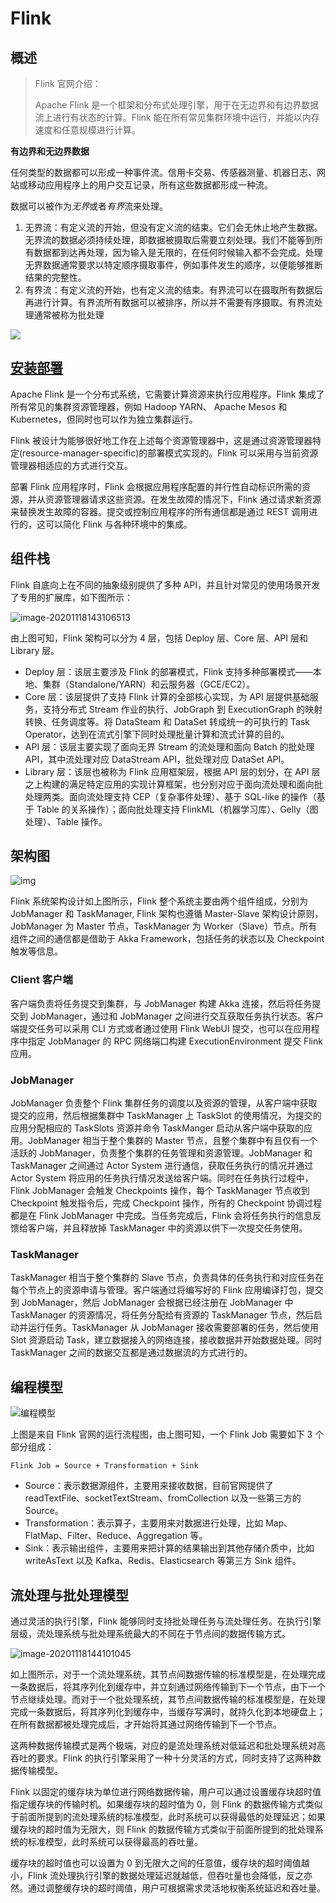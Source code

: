 <!--
 * @Github       : https://github.com/superzhc/BigData-A-Question
 * @Author       : SUPERZHC
 * @CreateDate   : 2020-11-18 08:57:20
 * @LastEditTime : 2020-11-26 14:32:10
 * @Copyright 2020 SUPERZHC
-->

# Flink

## 概述

> Flink 官网介绍：
> 
> Apache Flink 是一个框架和分布式处理引擎，用于在无边界和有边界数据流上进行有状态的计算。Flink 能在所有常见集群环境中运行，并能以内存速度和任意规模进行计算。

**有边界和无边界数据**

任何类型的数据都可以形成一种事件流。信用卡交易、传感器测量、机器日志、网站或移动应用程序上的用户交互记录，所有这些数据都形成一种流。

数据可以被作为*无界*或者*有界*流来处理。

1. 无界流：有定义流的开始，但没有定义流的结束。它们会无休止地产生数据。无界流的数据必须持续处理，即数据被摄取后需要立刻处理。我们不能等到所有数据都到达再处理，因为输入是无限的，在任何时候输入都不会完成。处理无界数据通常要求以特定顺序摄取事件，例如事件发生的顺序，以便能够推断结果的完整性。
2. 有界流：有定义流的开始，也有定义流的结束。有界流可以在摄取所有数据后再进行计算。有界流所有数据可以被排序，所以并不需要有序摄取。有界流处理通常被称为批处理

![](images/README-20210318162742.png)

## [安装部署](../Flink/安装部署/README.md)

Apache Flink 是一个分布式系统，它需要计算资源来执行应用程序。Flink 集成了所有常见的集群资源管理器，例如 Hadoop YARN、 Apache Mesos 和 Kubernetes，但同时也可以作为独立集群运行。

Flink 被设计为能够很好地工作在上述每个资源管理器中，这是通过资源管理器特定(resource-manager-specific)的部署模式实现的。Flink 可以采用与当前资源管理器相适应的方式进行交互。

部署 Flink 应用程序时，Flink 会根据应用程序配置的并行性自动标识所需的资源，并从资源管理器请求这些资源。在发生故障的情况下，Flink 通过请求新资源来替换发生故障的容器。提交或控制应用程序的所有通信都是通过 REST 调用进行的，这可以简化 Flink 与各种环境中的集成。

## 组件栈

Flink 自底向上在不同的抽象级别提供了多种 API，并且针对常见的使用场景开发了专用的扩展库，如下图所示：

![image-20201118143106513](images/image-20201118143106513.png)

由上图可知，Flink 架构可以分为 4 层，包括 Deploy 层、Core 层、API 层和 Library 层。

- Deploy 层：该层主要涉及 Flink 的部署模式，Flink 支持多种部署模式——本地、集群（Standalone/YARN）和云服务器（GCE/EC2）。
- Core 层：该层提供了支持 Flink 计算的全部核心实现，为 API 层提供基础服务，支持分布式 Stream 作业的执行、JobGraph 到 ExecutionGraph 的映射转换、任务调度等。将 DataSteam 和 DataSet 转成统一的可执行的 Task Operator，达到在流式引擎下同时处理批量计算和流式计算的目的。
- API 层：该层主要实现了面向无界 Stream 的流处理和面向 Batch 的批处理 API，其中流处理对应 DataStream API，批处理对应 DataSet API。
- Library 层：该层也被称为 Flink 应用框架层，根据 API 层的划分，在 API 层之上构建的满足特定应用的实现计算框架，也分别对应于面向流处理和面向批处理两类。面向流处理支持 CEP（复杂事件处理）、基于 SQL-like 的操作（基于 Table 的关系操作）；面向批处理支持 FlinkML（机器学习库）、Gelly（图处理）、Table 操作。

## 架构图

![img](images/p92UrK.jpg)

Flink 系统架构设计如上图所示，Flink 整个系统主要由两个组件组成，分别为 JobManager 和 TaskManager, Flink 架构也遵循 Master-Slave 架构设计原则， JobManager 为 Master 节点，TaskManager 为 Worker（Slave）节点。所有组件之间的通信都是借助于 Akka Framework，包括任务的状态以及 Checkpoint 触发等信息。

### Client 客户端

客户端负责将任务提交到集群，与 JobManager 构建 Akka 连接，然后将任务提交到 JobManager，通过和 JobManager 之间进行交互获取任务执行状态。客户端提交任务可以采用 CLI 方式或者通过使用 Flink WebUI 提交，也可以在应用程序中指定 JobManager 的 RPC 网络端口构建 ExecutionEnvironment 提交 Flink 应用。

### JobManager

JobManager 负责整个 Flink 集群任务的调度以及资源的管理，从客户端中获取提交的应用，然后根据集群中 TaskManager 上 TaskSlot 的使用情况，为提交的应用分配相应的 TaskSlots 资源并命令 TaskManger 启动从客户端中获取的应用。JobManager 相当于整个集群的 Master 节点，且整个集群中有且仅有一个活跃的 JobManager，负责整个集群的任务管理和资源管理。JobManager 和 TaskManager 之间通过 Actor System 进行通信，获取任务执行的情况并通过 Actor System 将应用的任务执行情况发送给客户端。同时在任务执行过程中，Flink JobManager 会触发 Checkpoints 操作，每个 TaskManager 节点收到 Checkpoint 触发指令后，完成 Checkpoint 操作，所有的 Checkpoint 协调过程都是在 Flink JobManager 中完成。当任务完成后，Flink 会将任务执行的信息反馈给客户端，并且释放掉 TaskManager 中的资源以供下一次提交任务使用。

### TaskManager

TaskManager 相当于整个集群的 Slave 节点，负责具体的任务执行和对应任务在每个节点上的资源申请与管理。客户端通过将编写好的 Flink 应用编译打包，提交到 JobManager，然后 JobManager 会根据已经注册在 JobManager 中 TaskManager 的资源情况，将任务分配给有资源的 TaskManager 节点，然后启动并运行任务。TaskManager 从 JobManager 接收需要部署的任务，然后使用 Slot 资源启动 Task，建立数据接入的网络连接，接收数据并开始数据处理。同时 TaskManager 之间的数据交互都是通过数据流的方式进行的。

## 编程模型

![编程模型](images/05a76220-1589-11ea-8029-776dd26574d8)

上图是来自 Flink 官网的运行流程图，由上图可知，一个 Flink Job 需要如下 3 个部分组成：

```
Flink Job = Source + Transformation + Sink
```

- Source：表示数据源组件，主要用来接收数据，目前官网提供了 readTextFile、socketTextStream、fromCollection 以及一些第三方的 Source。
- Transformation：表示算子，主要用来对数据进行处理，比如 Map、FlatMap、Filter、Reduce、Aggregation 等。
- Sink：表示输出组件，主要用来把计算的结果输出到其他存储介质中，比如 writeAsText 以及 Kafka、Redis、Elasticsearch 等第三方 Sink 组件。

## 流处理与批处理模型

通过灵活的执行引擎，Flink 能够同时支持批处理任务与流处理任务。在执行引擎层级，流处理系统与批处理系统最大的不同在于节点间的数据传输方式。

![image-20201118144101045](images/image-20201118144101045.png)

如上图所示，对于一个流处理系统，其节点间数据传输的标准模型是，在处理完成一条数据后，将其序列化到缓存中，并立刻通过网络传输到下一个节点，由下一个节点继续处理。而对于一个批处理系统，其节点间数据传输的标准模型是，在处理完成一条数据后，将其序列化到缓存中，当缓存写满时，就持久化到本地硬盘上；在所有数据都被处理完成后，才开始将其通过网络传输到下一个节点。

这两种数据传输模式是两个极端，对应的是流处理系统对低延迟和批处理系统对高吞吐的要求。Flink 的执行引擎采用了一种十分灵活的方式，同时支持了这两种数据传输模型。

Flink 以固定的缓存块为单位进行网络数据传输，用户可以通过设置缓存块超时值指定缓存块的传输时机。如果缓存块的超时值为 0，则 Flink 的数据传输方式类似于前面所提到的流处理系统的标准模型，此时系统可以获得最低的处理延迟；如果缓存块的超时值为无限大，则 Flink 的数据传输方式类似于前面所提到的批处理系统的标准模型，此时系统可以获得最高的吞吐量。

缓存块的超时值也可以设置为 0 到无限大之间的任意值，缓存块的超时阈值越小，Flink 流处理执行引擎的数据处理延迟就越低，但吞吐量也会降低，反之亦然。通过调整缓存块的超时阈值，用户可根据需求灵活地权衡系统延迟和吞吐量。